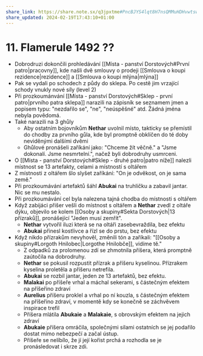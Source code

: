 ```yaml
---
share_link: https://share.note.sx/q3jpxtme#PncBJYS4lqt8H7nsQMMuHDHvwtswu38WM8gBLEIchF8
share_updated: 2024-02-19T17:43:10+01:00
---
```

# 11. Flamerule 1492 ??
- Dobrodruzi dokončili prohledávání [[Místa - panství Dorstových#První patro|pracovny]], kde našli dvě smlouvy o prodeji [[Smlouva o koupi rezidence|rezidence]] a [[Smlouva o koupi mlýna|mlýna]]
- Pak se vydali po schodech z půdy do sklepa. Po cestě jim vrzající schody vnukly nové síly (level 2)
- Při prozkoumánvání [[Místa - panství Dorstových#Sklep - první patro|prvního patra sklepa]] narazili na zápisník se seznamem jmen a popisem typu: "nezdařilo se", "ne", "neúspěšné" atd. Žádná jména nebyla povědomá.
- Také narazili na 3 ghůly
	- Aby ostatním bojovníkům **Nethar** uvolnil místo, takticky se přemístil do chodby za prvního gůla, kde byl promptně obklíčen do té doby neviděnými dalšími dvěmi
	- Ghůlové pronášeli zaříkání jako: "Chceme žít věčně." a "Jsme dokonalí. Jsme nesmrtelní.", načež byli dobrodruhy usmrceni.
- O [[Místa - panství Dorstových#Sklep - druhé patro|patro níže]] nalezli místnost se 13 artefakty, celami a místností s oltářem
- Z místnosti z oltářem šlo slyšet zaříkání: "On je odvěkost, on je sama země."
- Při prozkoumávání artefaktů šáhl **Abukai** na truhličku a zabavil jantar. Nic se mu nestalo.
- Při prozkoumávání cel byla nalezena tajná chodba do místnosti s oltářem
- Když zabijáci přišer vešli do místnost s oltářem a **Nethar** zvedl z oltáře dýku, objevilo se kolem [[Osoby a skupiny#Sekta Dorstových|13 přízraků]], pronášející "Jeden musí zemřít".
	- **Nethar** vytvořil iluzi která se na oltáři zasebevraždila, bez efektu
	- **Abukai** přinesl kostlivce a řízl se do prstu, bez efektu
- Když nikdo přízrakům nevyhověl, změnili tón a zaříkali: "[[Osoby a skupiny#Lorgoth Hnilobec|Lorgothe Hnilobče]], vidíme tě."
	- Z odpadků za prolomenou zdí se zhmotnila příšera, která promptně zaútočila na dobrodruhy.
	- **Nethar** se pokusil rozpustit přízrak a příšeru kyselinou. Přízrakem kyselina proletěla a příšeru netrefila.
	- **Abukai** se rozbil jantar, jeden ze 13 artefaktů, bez efektu.
	- **Malakai** po příšeře vrhal a máchal sekerami, s částečným efektem na příšeřino zdraví
	- **Aurelius** příšeru proklel a vrhal po ní kouzla, s částečným efektem na příšeřino zdraví, v momentě kdy se konečně se záchvěvem inspirace trefil
	- Příšera mlátila **Abukaie** a **Malakaie**, s obrovským efektem na jejich zdraví
	- **Abukaie** příšera omráčila, společnými silami ostatních se jej podařilo dostat mimo nebezpečí a začal ústup. 
	- Příšeře se nelíbílo, že jí její kořist prchá a rozhodla se je pronásledovat i skrze zdi.